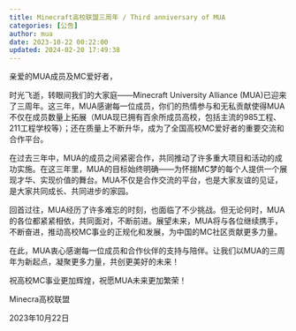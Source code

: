 ```yaml
---
title: Minecraft高校联盟三周年 / Third anniversary of MUA
categories: [公告]
author: mua
date: 2023-10-22 00:22:00
updated: 2024-02-20 17:49:38
---
```


亲爱的MUA成员及MC爱好者，

时光飞逝，转眼间我们的大家庭——Minecraft University Alliance (MUA)已迎来了三周年。这三年，MUA感谢每一位成员，你们的热情参与和无私贡献使得MUA不仅在成员数量上拓展（MUA现已拥有百余所成员高校，包括主流的985工程、211工程学校等）；还在质量上不断升华，成为了全国高校MC爱好者的重要交流和合作平台。

在过去三年中，MUA的成员之间紧密合作，共同推动了许多重大项目和活动的成功实施。在这三年里，MUA的目标始终明确——为怀揣MC梦的每个人提供一个展现才华、实现价值的舞台。MUA不仅是合作交流的平台，也是大家友谊的见证，是大家共同成长、共同进步的家园。

回首过往，MUA经历了许多难忘的时刻，也面临了不少挑战。但无论何时，MUA的各位都紧紧相依，共同面对，不断前进。展望未来，MUA将与各位继续携手，不断奋进，推动高校MC事业的正规化和发展，为中国的MC社区贡献更多力量。

在此，MUA衷心感谢每一位成员和合作伙伴的支持与陪伴。让我们以MUA的三周年为新起点，凝聚更多力量，共创更美好的未来！

祝高校MC事业更加辉煌，祝愿MUA未来更加繁荣！

Minecra高校联盟

2023年10月22日